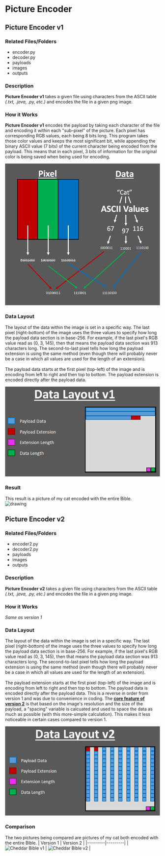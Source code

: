 # Picture Encoder
## Picture Encoder v1
### Related Files/Folders
* encoder.py
* decoder.py
* payloads
* images
* outputs

### Description
**Picture Encoder v1** takes a given file using characters from the ASCII table *(.txt, .java, .py, etc.)* and encodes the file in a given png image. 

### How it Works
**Picture Encoder v1** encodes the payload by taking each character of the file and encoding it within each "sub-pixel" of the picture. Each pixel has corresponding RGB values, each being 8 bits long. This program takes those color values and keeps the most significant bit, while appending the binary ASCII value (7 bits) of the current character being encoded from the payload. This means that in each pixel, 3 bits of information for the original color is being saved when being used for encoding.

![Visual Encoding Representation](readme_images/VisualRep.png)

### Data Layout
The layout of the data within the image is set in a specific way. The last pixel (right-bottom) of the image uses the three values to specify how long the payload data section is in base-256. For example, if the last pixel's RGB value read as (0, 3, 145), then that means the payload data section was 913 characters long. The second-to-last pixel tells how long the payload extension is using the same method (even though there will probably never be a case in which all values are used for the length of an extension).
<br><br>
The payload data starts at the first pixel (top-left) of the image and is encoding from left to right and then top to bottom. The payload extension is encoded directly after the payload data.

![Data Layout Representation v1](readme_images/DataLayout1.png)

### Result
This result is a picture of my cat encoded with the entire Bible.<br>
<img src="readme_images/Cheddar_Bible1.png" alt="drawing" width="300"/>


## Picture Encoder v2
### Related Files/Folders
* encoder2.py
* decoder2.py
* payloads
* images
* outputs

### Description
**Picture Encoder v2** takes a given file using characters from the ASCII table *(.txt, .java, .py, etc.)* and encodes the file in a given png image. 

### How it Works
*Same as version 1*

### Data Layout
The layout of the data within the image is set in a specific way. The last pixel (right-bottom) of the image uses the three values to specify how long the payload data section is in base-256. For example, if the last pixel's RGB value read as (0, 3, 145), then that means the payload data section was 913 characters long. The second-to-last pixel tells how long the payload extension is using the same method (even though there will probably never be a case in which all values are used for the length of an extension).
<br><br>
The payload extension starts at the first pixel (top-left) of the image and is encoding from left to right and then top to bottom. The payload data is encoded directly after the payload data. This is a reverse in order from version 1 and was due to convenience in coding. The <u>**core feature of version 2**</u> is that based on the image's resolution and the size of the payload, a "spacing" variable is calcuated and used to space the data as much as possible (with this more-simple calculation). This makes it less noticeable in certain cases compared to version 1.

![Data Layout Representation v2](readme_images/DataLayout2.png)

### Comparison
The two pictures being compared are pictures of my cat both encoded with the entire Bible.
| Version 1 | Version 2 |
|---------|---------|
| ![Cheddar Bible v1](readme_images/Cheddar_Bible1.png) | ![Cheddar Bible v2](readme_images/Cheddar_Bible2.png) |